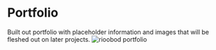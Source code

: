 # Portfolio
Built out portfolio with placeholder information and images that will be fleshed out on later projects.
![rioobod portfolio](https://user-images.githubusercontent.com/95100285/148716994-637faf92-dcac-46d2-a7c7-2cae5bc11f16.PNG)
